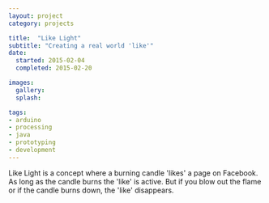 ```yaml
---
layout: project
category: projects

title:  "Like Light"
subtitle: "Creating a real world 'like'"
date:
  started: 2015-02-04
  completed: 2015-02-20

images:
  gallery:
  splash:

tags:
- arduino
- processing
- java
- prototyping
- development
---
```


Like Light is a concept where a burning candle 'likes' a page on Facebook. As long as the candle burns the 'like' is active. But if you blow out the flame or if the candle burns down, the 'like' disappears.
<!--more-->
